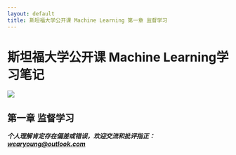 ```yaml
---
layout: default
title: 斯坦福大学公开课 Machine Learning 第一章 监督学习
---
```


# 斯坦福大学公开课 Machine Learning学习笔记 #
![](https://raw.githubusercontent.com/wearyoung/pictures_repo/master/pass.JPG)
##  第一章 监督学习  ##


***个人理解肯定存在偏差或错误，欢迎交流和批评指正： wearyoung@outlook.com***